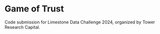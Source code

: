 # Game of Trust

Code submission for Limestone Data Challenge 2024, organized by Tower Research Capital.
